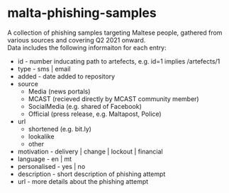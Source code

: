 # malta-phishing-samples

A collection of phishing samples targeting Maltese people, gathered from various sources and covering Q2 2021 onward.  
Data includes the following informaiton for each entry:
- id - number inducating path to artefects, e.g. id=1 implies /artefects/1
- type - sms | email
- added - date added to repository
- source 
  - Media (news portals)
  - MCAST (recieved directly by MCAST community member)
  - SocialMedia (e.g. shared of Facebook)
  - Official (press release, e.g. Maltapost, Police)
- url 
  - shortened (e.g. bit.ly)
  - lookalike
  - other
- motivation - delivery | change | lockout | financial
- language - en | mt
- personalised - yes | no
- description - short description of phishing attempt
- url - more details about the phishing attempt
